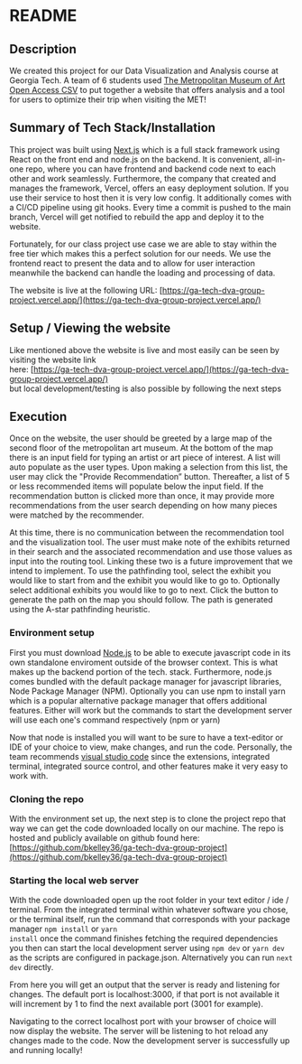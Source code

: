 # README

## Description

We created this project for our Data Visualization and Analysis course at Georgia Tech. A team of 6 students used [The Metropolitan Museum of Art Open Access CSV](https://github.com/metmuseum/openaccess) to put together a website that offers analysis and a tool for users to optimize their trip when visiting the MET!

## Summary of Tech Stack/Installation

This project was built using [Next.js](https://nextjs.org/) which is a full stack framework using React on the front end and node.js on the backend. It is convenient, all-in-one repo, where you can have frontend and backend code next to each other and work seamlessly. Furthermore, the company that created and manages the framework, Vercel, offers an easy deployment solution. If you use their service to host then it is very low config. It additionally comes with a CI/CD pipeline using git hooks. Every time a commit is pushed to the main branch, Vercel will get notified to rebuild the app and deploy it to the website.

Fortunately, for our class project use case we are able to stay within the free tier which makes this a perfect solution for our needs. We use the frontend react to present the data and to allow for user interaction meanwhile the backend can handle the loading and processing of data.

The website is live at the following URL: [https://ga-tech-dva-group-project.vercel.app/](https://ga-tech-dva-group-project.vercel.app/)

## Setup / Viewing the website

Like mentioned above the website is live and most easily can be seen by visiting the website link  
here: [https://ga-tech-dva-group-project.vercel.app/](https://ga-tech-dva-group-project.vercel.app/)  
but local development/testing is also possible by following the next steps

## Execution
Once on the website, the user should be greeted by a large map of the second floor of the metropolitan art museum. At the bottom of the map there is an input field for typing an artist or art piece of interest. A list will auto populate as the user types. Upon making a selection from this list, the user may click the "Provide Recommendation” button. Thereafter, a list of 5 or less recommended items will populate below the input field. If the recommendation button is clicked more than once, it may provide more recommendations from the user search depending on how many pieces were matched by the recommender. 

At this time, there is no communication between the recommendation tool and the visualization tool. The user must make note of the exhibits returned in their search and the associated recommendation and use those values as input into the routing tool. Linking these two is a future improvement that we intend to implement. To use the pathfinding tool, select the exhibit you would like to start from and the exhibit you would like to go to. Optionally select additional exhibits you would like to go to next. Click the button to generate the path on the map you should follow. The path is generated using the A-star pathfinding heuristic.

### Environment setup

First you must download [Node.js](https://nodejs.org/en) to be able to execute javascript code in its own standalone enviroment outside of the browser context. This is what makes up the backend portion of the tech. stack. Furthermore, node.js comes bundled with the default package manager for javascript libraries, Node Package Manager (NPM). Optionally you can use npm to install yarn which is a popular alternative package manager that offers additional features. Either will work but the commands to start the development server will use each one's command respectively (npm or yarn)

Now that node is installed you will want to be sure to have a text-editor or IDE of your choice to view, make changes, and run the code. Personally, the team recommends [visual studio code](https://code.visualstudio.com/) since the extensions, integrated terminal, integrated source control, and other features make it very easy to work with.

### Cloning the repo

With the environment set up, the next step is to clone the project repo that way we can get the code downloaded locally on our machine. The repo is hosted and publicly available on github found here:
[https://github.com/bkelley36/ga-tech-dva-group-project](https://github.com/bkelley36/ga-tech-dva-group-project)

### Starting the local web server

With the code downloaded open up the root folder in your text editor / ide / terminal. From the integrated terminal within whatever software you chose, or the terminal itself, run the command that corresponds with your package manager <code>npm install</code> or <code>yarn install</code> once the command finishes fetching the required dependencies you then can start the local development server using <code>npm dev</code> or <code>yarn dev</code> as the scripts are configured in package.json. Alternatively you can run <code>next dev</code> directly.

From here you will get an output that the server is ready and listening for changes. The default port is localhost:3000, if that port is not available it will increment by 1 to find the next available port (3001 for example).

Navigating to the correct localhost port with your browser of choice will now display the website. The server will be listening to hot reload any changes made to the code. Now the development server is successfully up and running locally!
